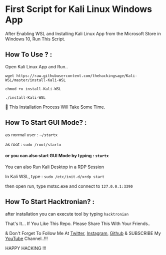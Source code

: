 # First Script for Kali Linux Windows App

After Enabling WSL and Installing Kali Linux App from the Microsoft Store in Windows 10, Run This Script.

## How To Use ? :

Open Kali Linux App and Run..

```wget https://raw.githubusercontent.com/thehackingsage/Kali-WSL/master/install-Kali-WSL```

```chmod +x install-Kali-WSL```

```./install-Kali-WSL```

:pushpin: This Installation Process Will Take Some Time.

## How To Start GUI Mode? :

as normal user : ```~/startx```

as root : ```sudo /root/startx```

#### or you can also start GUI Mode by typing : ```startx```

You can also Run Kali Desktop in a RDP Session 

In Kali WSL, type : ```sudo /etc/init.d/xrdp start```

then open run, type mstsc.exe and connect to ```127.0.0.1:3390```

## How To Start Hacktronian? :

after installation you can execute tool by typing ```hacktronian```

That's It... If You Like This Repo. Please Share This With Your Friends..

& Don't Forget To Follow Me At [Twitter](https://www.twitter.com/thehackingsage), [Instagram](https://www.instagram.com/thehackingsage), [Github](https://www.github.com/thehackingsage) & SUBSCRIBE My [YouTube](https://www.youtube.com/channel/UCYK1n9A4TUq1CvGc6F3DzoA) Channel..!!!

HAPPY HACKING !!! 
